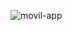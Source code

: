 ![movil-app](https://user-images.githubusercontent.com/119613020/208391450-9d9955b2-119c-4a93-ac39-0fe84bdb8b0b.png)
